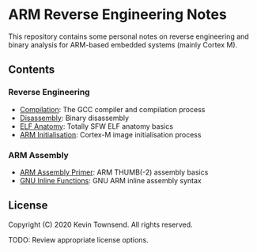 # ARM Reverse Engineering Notes

This repository contains some personal notes on reverse engineering and binary
analysis for ARM-based embedded systems (mainly Cortex M).

## Contents

### Reverse Engineering 

- [Compilation](compilation.md): The GCC compiler and compilation process
- [Disassembly](disassembly.md): Binary disassembly
- [ELF Anatomy](elfanatomy.md): Totally SFW ELF anatomy basics
- [ARM Initialisation](arminit.md): Cortex-M image initialisation process

### ARM Assembly 

- [ARM Assembly Primer](armasm_primer.md): ARM THUMB(-2) assembly basics
- [GNU Inline Functions](armasm_gnu_inline.md): GNU ARM inline assembly syntax

## License

Copyright (C) 2020 Kevin Townsend. All rights reserved.

TODO: Review appropriate license options.
